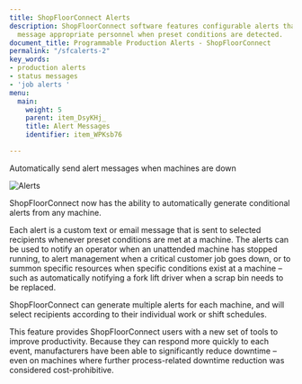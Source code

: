 ```yaml
---
title: ShopFloorConnect Alerts
description: ShopFloorConnect software features configurable alerts that will automatically
  message appropriate personnel when preset conditions are detected.
document_title: Programmable Production Alerts - ShopFloorConnect
permalink: "/sfcalerts-2"
key_words:
- production alerts
- status messages
- 'job alerts '
menu:
  main:
    weight: 5
    parent: item_DsyKHj_
    title: Alert Messages
    identifier: item_WPKsb76

---
```

Automatically send alert messages when machines are down

![Alerts](/uploads/2020/09/02/woman-ipad-industrial-_istock_small.gif "Text Alerts")

ShopFloorConnect now has the ability to automatically generate conditional alerts from any machine.

Each alert is a custom text or email message that is sent to selected recipients whenever preset conditions are met at a machine. The alerts can be used to notify an operator when an unattended machine has stopped running, to alert management when a critical customer job goes down, or to summon specific resources when specific conditions exist at a machine – such as automatically notifying a fork lift driver when a scrap bin needs to be replaced.

ShopFloorConnect can generate multiple alerts for each machine, and will select recipients according to their individual work or shift schedules.

This feature provides ShopFloorConnect users with a new set of tools to improve productivity. Because they can respond more quickly to each event, manufacturers have been able to significantly reduce downtime – even on machines where further process-related downtime reduction was considered cost-prohibitive.